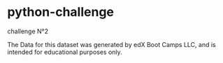 # python-challenge
challenge N°2

The Data for this dataset was generated by edX Boot Camps LLC, and is intended for educational purposes only.
